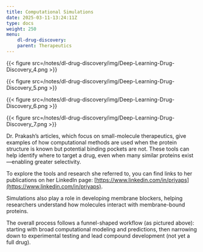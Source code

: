 ```yaml
---
title: Computational Simulations 
date: 2025-03-11-13:24:11Z
type: docs 
weight: 250
menu: 
    dl-drug-discovery:
    parent: Therapeutics
---
```



{{< figure src=/notes/dl-drug-discovery/img/Deep-Learning-Drug-Discovery_4.png >}}

{{< figure src=/notes/dl-drug-discovery/img/Deep-Learning-Drug-Discovery_5.png >}}

{{< figure src=/notes/dl-drug-discovery/img/Deep-Learning-Drug-Discovery_6.png >}}

{{< figure src=/notes/dl-drug-discovery/img/Deep-Learning-Drug-Discovery_7.png >}}

Dr. Prakash’s articles, which focus on small-molecule therapeutics, give examples of how computational methods are used when the protein structure is known but potential binding pockets are not. These tools can help identify where to target a drug, even when many similar proteins exist—enabling greater selectivity.

To explore the tools and research she referred to, you can find links to her publications on her LinkedIn page: [https://www.linkedin.com/in/priyaps](https://www.linkedin.com/in/priyaps).

Simulations also play a role in developing membrane blockers, helping researchers understand how molecules interact with membrane-bound proteins.

The overall process follows a funnel-shaped workflow (as pictured above): starting with broad computational modeling and predictions, then narrowing down to experimental testing and lead compound development (not yet a full drug).

